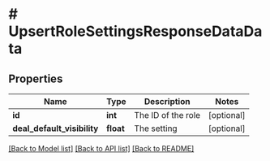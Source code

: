 # # UpsertRoleSettingsResponseDataData

## Properties

Name | Type | Description | Notes
------------ | ------------- | ------------- | -------------
**id** | **int** | The ID of the role | [optional]
**deal_default_visibility** | **float** | The setting | [optional]

[[Back to Model list]](../README.md#documentation-for-models) [[Back to API list]](../README.md#documentation-for-api-endpoints) [[Back to README]](../README.md)
